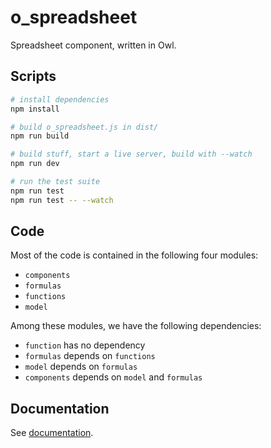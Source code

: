 # o_spreadsheet

Spreadsheet component, written in Owl.

## Scripts

```bash
# install dependencies
npm install

# build o_spreadsheet.js in dist/
npm run build

# build stuff, start a live server, build with --watch
npm run dev

# run the test suite
npm run test
npm run test -- --watch
```

## Code

Most of the code is contained in the following four modules:

- `components`
- `formulas`
- `functions`
- `model`

Among these modules, we have the following dependencies:

- `function` has no dependency
- `formulas` depends on `functions`
- `model` depends on `formulas`
- `components` depends on `model` and `formulas`

## Documentation

See [documentation](doc/readme.md).